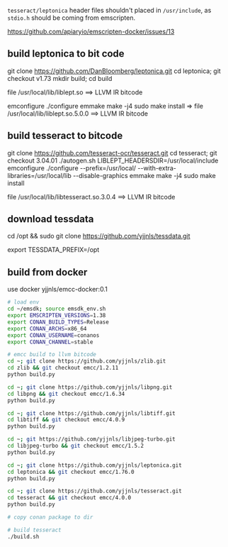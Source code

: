 `tesseract/leptonica` header files shouldn't placed in `/usr/include`, as `stdio.h` should be coming from emscripten.

https://github.com/apiaryio/emscripten-docker/issues/13

## build leptonica to bit code
git clone https://github.com/DanBloomberg/leptonica.git
cd leptonica; git checkout v1.73
mkdir build; cd build
<!-- emconfigure cmake ..
emmake make -j4
sudo cp src/liblept173.so /usr/local/lib/liblept.so -->

file /usr/local/lib/liblept.so  ==> LLVM IR bitcode

emconfigure ./configure
emmake make -j4
sudo make install
=> file /usr/local/lib/liblept.so.5.0.0  ==> LLVM IR bitcode

## build tesseract to bitcode
git clone https://github.com/tesseract-ocr/tesseract.git
cd tesseract; git checkout 3.04.01
./autogen.sh
LIBLEPT_HEADERSDIR=/usr/local/include emconfigure ./configure --prefix=/usr/local/ --with-extra-libraries=/usr/local/lib --disable-graphics
emmake make -j4
sudo make install

file /usr/local/lib/libtesseract.so.3.0.4  ==> LLVM IR bitcode

## download tessdata
cd /opt && sudo git clone https://github.com/yjjnls/tessdata.git

export TESSDATA_PREFIX=/opt

## build from docker
use docker yjjnls/emcc-docker:0.1

```sh
# load env
cd ~/emsdk; source emsdk_env.sh
export EMSCRIPTEN_VERSIONS=1.38
export CONAN_BUILD_TYPES=Release
export CONAN_ARCHS=x86_64 
export CONAN_USERNAME=conanos
export CONAN_CHANNEL=stable

# emcc build to llvm bitcode
cd ~; git clone https://github.com/yjjnls/zlib.git
cd zlib && git checkout emcc/1.2.11
python build.py

cd ~; git clone https://github.com/yjjnls/libpng.git
cd libpng && git checkout emcc/1.6.34
python build.py

cd ~; git clone https://github.com/yjjnls/libtiff.git
cd libtiff && git checkout emcc/4.0.9
python build.py

cd ~; git https://github.com/yjjnls/libjpeg-turbo.git
cd libjpeg-turbo && git checkout emcc/1.5.2
python build.py

cd ~; git clone https://github.com/yjjnls/leptonica.git
cd leptonica && git checkout emcc/1.76.0
python build.py

cd ~; git clone https://github.com/yjjnls/tesseract.git
cd tesseract && git checkout emcc/4.0.0
python build.py

# copy conan package to dir

# build tesseract
./build.sh
```